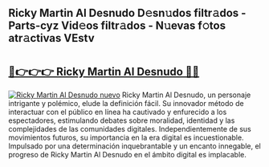 ## Ricky Martin Al Desnudo D𝚎sn𝚞dos filtr𝚊dos - Parts-cyz Vid𝚎os filtr𝚊dos - N𝚞evas f𝚘tos atr𝚊ctivas VEstv

# <h2><a href="http://mb08ma.tromn.icu/?c=Ricky+Martin+Al+Desnudo">🔗👉👉👉 Ricky Martin Al Desnudo 🔗🔗</a></h2>

[![Ricky Martin Al Desnudo nuevo](https://i.imgur.com/pEAQMta.gif)](http://mb08ma.tromn.icu/?c=Ricky+Martin+Al+Desnudo)
Ricky Martin Al Desnudo, un personaje intrigante y polémico, elude la definición fácil. Su innovador método de interactuar con el público en línea ha cautivado y enfurecido a los espectadores, estimulando debates sobre moralidad, identidad y las complejidades de las comunidades digitales. Independientemente de sus movimientos futuros, su importancia en la era digital es incuestionable. Impulsado por una determinación inquebrantable y un encanto innegable, el progreso de Ricky Martin Al Desnudo en el ámbito digital es implacable.
